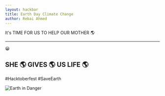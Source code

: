 ```yaml
---
layout: hackbar
title: Earth Day Climate Change 
author: Rebai Ahmed
---
```


It's TIME FOR US TO HELP OUR MOTHER 🌎

---
:grinning:
## SHE 🌎 GIVES 🌎  US LIFE 🌎
#Hacktoberfest
#SaveEarth

![Earth in Danger]({{site.baseurl}}/assets/images/RebaiAhmed.jpeg)
